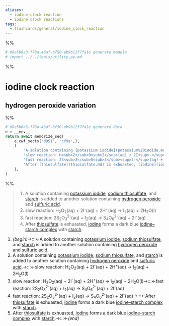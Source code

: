 ```yaml
---
aliases:
  - iodine clock reaction
  - iodine clock reactions
tags:
  - flashcards/general/iodine_clock_reaction
---
```


%%
```Python
# 08e5b0a3-f78a-46af-bf50-eb9b12f7fa1e generate module
# import ../../tools/utility.py.md
```
%%

# iodine clock reaction

## hydrogen peroxide variation

%%
```Python
# 08e5b0a3-f78a-46af-bf50-eb9b12f7fa1e generate data
e = __env__
return await memorize_seq(
	e.cwf_sects('d951', 'cf9a',),
	(
		'A solution containing [potassium iodide](potassium%20iodide.md), [sodium thiosulfate](sodium%20thiosulfate.md), and [starch](starch.md) is added to another solution containing [hydrogen peroxide](hydrogen%20peroxide.md) and [sulfuric acid](sulfuric%20acid.md).',
		'slow reaction: H<sub>2</sub>O<sub>2</sub>(aq) + 2I<sup>-</sup>(aq) + 2H<sup>+</sup>(aq) → I<sub>2</sub>(aq) + 2H<sub>2</sub>O(l)',
		'fast reaction: 2S<sub>2</sub>O<sub>3</sub><sup>2-</sup>(aq) + I<sub>2</sub>(aq) → S<sub>4</sub>O<sub>6</sub><sup>2-</sup>(aq) + 2I<sup>-</sup>(aq)',
		'After [thiosulfate](thiosulfate.md) is exhuasted, [iodine](iodine.md) forms a dark blue [iodine–starch complex](iodine–starch%20test.md) with [starch](starch.md).',
	),
)
```
%%

<!--08e5b0a3-f78a-46af-bf50-eb9b12f7fa1e generate section="d951"--><!-- The following content is generated at 2023-05-04T22:37:04.007351+08:00. Any edits will be overridden! -->

> 1. A solution containing [potassium iodide](potassium%20iodide.md), [sodium thiosulfate](sodium%20thiosulfate.md), and [starch](starch.md) is added to another solution containing [hydrogen peroxide](hydrogen%20peroxide.md) and [sulfuric acid](sulfuric%20acid.md).
> 2. slow reaction: H<sub>2</sub>O<sub>2</sub>(aq) + 2I<sup>-</sup>(aq) + 2H<sup>+</sup>(aq) → I<sub>2</sub>(aq) + 2H<sub>2</sub>O(l)
> 3. fast reaction: 2S<sub>2</sub>O<sub>3</sub><sup>2-</sup>(aq) + I<sub>2</sub>(aq) → S<sub>4</sub>O<sub>6</sub><sup>2-</sup>(aq) + 2I<sup>-</sup>(aq)
> 4. After [thiosulfate](thiosulfate.md) is exhuasted, [iodine](iodine.md) forms a dark blue [iodine–starch complex](iodine–starch%20test.md) with [starch](starch.md).

<!--/08e5b0a3-f78a-46af-bf50-eb9b12f7fa1e-->

<!--08e5b0a3-f78a-46af-bf50-eb9b12f7fa1e generate section="cf9a"--><!-- The following content is generated at 2023-05-04T22:37:04.023309+08:00. Any edits will be overridden! -->

1. _(begin)_→:::←A solution containing [potassium iodide](potassium%20iodide.md), [sodium thiosulfate](sodium%20thiosulfate.md), and [starch](starch.md) is added to another solution containing [hydrogen peroxide](hydrogen%20peroxide.md) and [sulfuric acid](sulfuric%20acid.md). <!--SR:!2024-02-18,180,250!2024-08-04,356,330-->
2. A solution containing [potassium iodide](potassium%20iodide.md), [sodium thiosulfate](sodium%20thiosulfate.md), and [starch](starch.md) is added to another solution containing [hydrogen peroxide](hydrogen%20peroxide.md) and [sulfuric acid](sulfuric%20acid.md).→:::←slow reaction: H<sub>2</sub>O<sub>2</sub>(aq) + 2I<sup>-</sup>(aq) + 2H<sup>+</sup>(aq) → I<sub>2</sub>(aq) + 2H<sub>2</sub>O(l) <!--SR:!2024-04-23,237,270!2024-03-10,194,250-->
3. slow reaction: H<sub>2</sub>O<sub>2</sub>(aq) + 2I<sup>-</sup>(aq) + 2H<sup>+</sup>(aq) → I<sub>2</sub>(aq) + 2H<sub>2</sub>O(l)→:::←fast reaction: 2S<sub>2</sub>O<sub>3</sub><sup>2-</sup>(aq) + I<sub>2</sub>(aq) → S<sub>4</sub>O<sub>6</sub><sup>2-</sup>(aq) + 2I<sup>-</sup>(aq) <!--SR:!2023-09-21,41,290!2023-12-06,152,290-->
4. fast reaction: 2S<sub>2</sub>O<sub>3</sub><sup>2-</sup>(aq) + I<sub>2</sub>(aq) → S<sub>4</sub>O<sub>6</sub><sup>2-</sup>(aq) + 2I<sup>-</sup>(aq)→:::←After [thiosulfate](thiosulfate.md) is exhuasted, [iodine](iodine.md) forms a dark blue [iodine–starch complex](iodine–starch%20test.md) with [starch](starch.md). <!--SR:!2023-12-24,159,290!2023-12-21,156,290-->
5. After [thiosulfate](thiosulfate.md) is exhuasted, [iodine](iodine.md) forms a dark blue [iodine–starch complex](iodine–starch%20test.md) with [starch](starch.md).→:::←_(end)_ <!--SR:!2024-07-26,350,330!2023-11-21,149,290-->

<!--/08e5b0a3-f78a-46af-bf50-eb9b12f7fa1e-->

